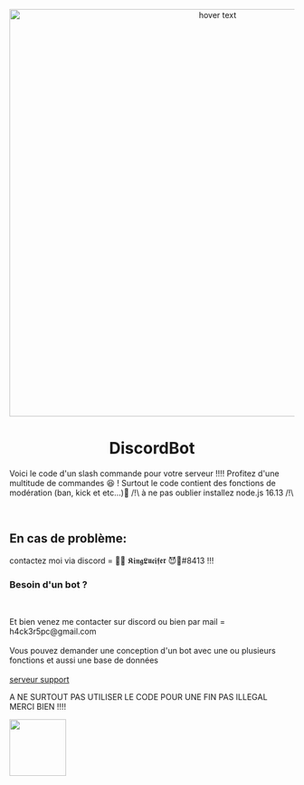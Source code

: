 <p align="center">
  <img src="https://www.tremplin-numerique.org/wp-content/uploads/2021/08/1629557521_Comment-changer-votre-photo-de-profil-Discord-2048x1149.png" width="720" title="hover text">
  <h1 align="center">DiscordBot</h1>
</p>
<p>
    <p>Voici le code d'un slash commande pour votre serveur !!!! Profitez d'une multitude de commandes 😆 ! Surtout le code contient des fonctions de modération (ban, kick et etc...)🤔 /!\ à  ne pas oublier installez node.js 16.13 /!\</p><br>
    <h2>En cas de problème:</h2>


</p>

<p>
    contactez moi via discord = 👑😈 𝕶𝖎𝖓𝖌𝕷𝖚𝖈𝖎𝖋𝖊𝖗 😈👑#8413 !!!
</p>

<p>
    <h3>Besoin d'un bot ? </h3><br>
</p>
<p>
    Et bien venez me contacter sur discord ou bien par mail = h4ck3r5pc@gmail.com <br><br>
    Vous pouvez demander une conception d'un bot avec une ou plusieurs fonctions et aussi une base de données<br><br>
    <a href="https://discord.gg/7vXFyXEhQS">serveur support</a><br>
    
    
    
</p>

A NE SURTOUT PAS UTILISER LE CODE POUR UNE FIN PAS ILLEGAL MERCI BIEN !!!!

<img src="https://media.giphy.com/media/vFKqnCdLPNOKc/giphy.gif" width="100" height="100">